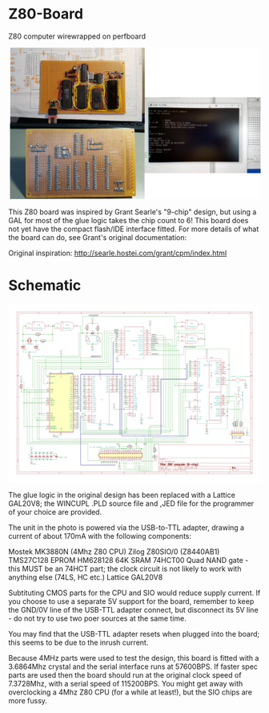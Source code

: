 # Z80-Board
Z80 computer wirewrapped on perfboard

![Image](NKZ80montage-small.png)

This Z80 board was inspired by Grant Searle's "9-chip" design, but using a GAL for most of the glue logic takes the chip count to 6! This board does not yet have the compact flash/IDE interface fitted. For more details of what the board can do, see Grant's original documentation:

Original inspiration: http://searle.hostei.com/grant/cpm/index.html

# Schematic

![Image](schematic.png)

The glue logic in the original design has been replaced with a Lattice GAL20V8; the WINCUPL .PLD source file and ,JED file for the programmer of your choice are provided.

The unit in the photo is powered via the USB-to-TTL adapter, drawing a current of about 170mA with the following components:

Mostek MK3880N (4Mhz Z80 CPU)
Zilog Z80SIO/0 (Z8440AB1)
TMS27C128 EPROM
HM628128 64K SRAM
74HCT00 Quad NAND gate - this MUST be an 74HCT part; the clock circuit is not likely to work with anything else (74LS, HC etc.)
Lattice GAL20V8

Subtituting CMOS parts for the CPU and SIO would reduce supply current. If you choose to use a separate 5V support for the board, remember to keep the GND/0V line of the USB-TTL adapter connect, but disconnect its 5V line - do not try to use two poer sources at the same time.

You may find that the USB-TTL adapter resets when plugged into the board; this seems to be due to the inrush current. 

Because 4MHz parts were used to test the design, this board is fitted with a 3.6864Mhz crystal and the serial interface runs at 57600BPS. If faster spec parts are used then the board should run at the original clock speed of 7.3728Mhz, with a serial speed of 115200BPS. You might get away with overclocking a 4Mhz Z80 CPU (for a while at least!), but the SIO chips are more fussy. 

